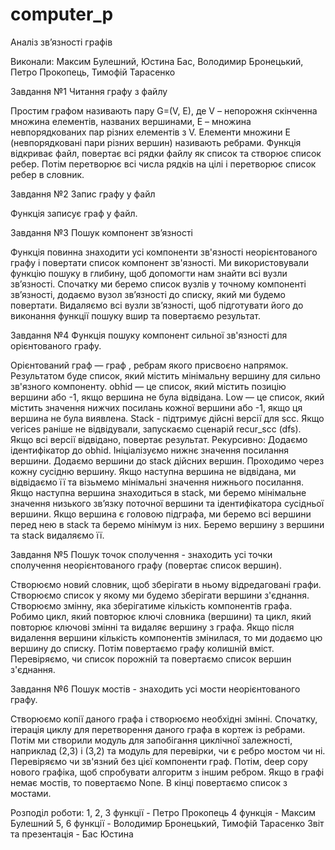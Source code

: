 # computer_p
Аналіз зв’язності графів

Виконали: Максим Булешний, Юстина Бас, Володимир Бронецький, Петро Прокопець, Тимофій Тарасенко


Завдання №1
Читання графу з файлу 

Простим графом називають пару G=(V, E), де V – непорожня скінченна множина елементів, названих вершинами, E – множина невпорядкованих пар різних елементів з V. Елементи множини E (невпорядковані пари різних вершин) називають ребрами. 
Функція відкриває файл, повертає всі рядки файлу як список та створює список ребер. Потім перетворює всі числа рядків на цілі і перетворює список ребер в словник.

Завдання №2
Запис графу у файл

Функція записує граф у файл.

Завдання №3
Пошук компонент зв’язності 

Функція повинна знаходити усі компоненти зв'язності неорієнтованого графу і повертати список компонент зв'язності.
Ми використовували функцію пошуку в глибину, щоб допомогти нам знайти всі вузли зв’язності.
Спочатку ми беремо список вузлів у точному компоненті зв’язності, додаємо вузол зв’язності до списку, який ми будемо повертати. Видаляємо всі вузли зв’язності, щоб підготувати його до виконання функції пошуку вшир та повертаємо результат.

Завдання №4
Функція пошуку компонент сильної зв'язності для орієнтованого графу.

Орієнтований граф — граф , ребрам якого присвоєно напрямок. Результатом  буде список, який містить мінімальну вершину для сильно зв'язного компоненту. obhid — це список, який містить позицію вершини або -1, якщо вершина не була відвідана. Low — це список, який містить значення нижчих посилань кожної вершини або -1, якщо ця вершина не була виявлена.
Stack - підтримує дійсні версії для scc. Якщо verices раніше не відвідували, запускаємо сценарій recur_scc (dfs). Якщо всі версії відвідано, повертає результат.
Рекурсивно:
Додаємо ідентифікатор до obhid. Ініціалізуємо нижнє значення посилання вершини. Додаємо вершини до stack дійсних вершин. Проходимо через кожну сусідню вершину. Якщо наступна вершина не відвідана, ми відвідаємо її та візьмемо мінімальні значення нижнього посилання. Якщо наступна вершина знаходиться в stack, ми беремо мінімальне значення низького зв’язку поточної вершини та ідентифікатора сусідньої вершини. Якщо вершина є головою підграфа, ми беремо всі вершини перед нею в stack та беремо мінімум із них. Беремо вершину з вершини  та stack видаляємо її.



Завдання №5
Пошук точок сполучення - знаходить усі точки сполучення неорієнтованого графу (повертає список вершин).

Створюємо новий словник, щоб зберігати в ньому відредаговані графи. Створюємо список у якому ми будемо зберігати вершини з'єднання. Створюємо змінну, яка зберігатиме кількість компонентів графа.
 Робимо цикл, який повторює ключі словника (вершини) та цикл, який повторює ключові змінні та видаляє вершину з графа. Якщо після видалення вершини кількість компонентів змінилася, то ми додаємо цю вершину до списку. Потім повертаємо графу колишній вміст. Перевіряємо, чи список порожній та повертаємо список вершин з'єднання.

Завдання №6
Пошук мостів - знаходить усі мости неорієнтованого графу.

Створюємо копії даного графа і створюємо необхідні змінні. Спочатку, ітерація циклу для перетворення даного графа в кортеж із ребрами.  Потім ми створили модуль для запобігання циклічної залежності, наприклад (2,3) і (3,2) та модуль для перевірки, чи є ребро мостом чи ні. Перевіряємо чи зв'язний без цієї компоненти граф. Потім, deep copy нового графіка, щоб спробувати алгоритм з іншим ребром. Якщо в графі немає мостів, то повертаємо None. В кінці повертаємо список з мостами.


Розподіл роботи:
1, 2, 3 функції - Петро Прокопець
4 функція - Максим Булешний
5, 6 функції - Володимир Бронецький, Тимофій Тарасенко
Звіт та презентація - Бас Юстина 
